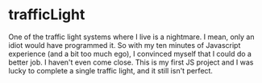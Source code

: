 # trafficLight
One of the traffic light systems where I live is a nightmare. I mean, only an idiot would have programmed it. So with my ten minutes of Javascript experience (and a bit too much ego), I convinced myself that I could do a better job. I haven't even come close. This is my first JS project and I was lucky to complete a single traffic light, and it still isn't perfect. 

